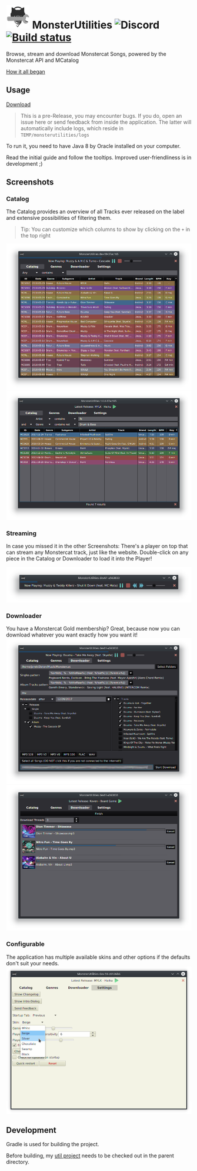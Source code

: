 # ![icon](assets/favicon.png) MonsterUtilities ![Discord](https://img.shields.io/discord/417314230681993226.svg?logo=discord) [![Build status](https://semaphoreci.com/api/v1/xerus2000/monsterutilities/branches/dev/badge.svg)](https://semaphoreci.com/xerus2000/monsterutilities)

Browse, stream and download Monstercat Songs, powered by the Monstercat API and MCatalog

[How it all began](assets/Story.md)

## Usage

[Download](http://monsterutilities.bplaced.net/downloads?download)

> This is a pre-Release, you may encounter bugs. 
If you do, open an issue here or send feedback from inside the application. 
The latter will automatically include logs, which reside in `TEMP/monsterutilities/logs`

To run it, you need to have Java 8 by Oracle installed on your computer.

Read the initial guide and follow the tooltips. Improved user-friendliness is in development ;)

## Screenshots

### Catalog

The Catalog provides an overview of all Tracks ever released on the label and extensive possibilities of filtering them.
> Tip: You can customize which columns to show by clicking on the `+` in the top right

![Catalog](assets/screenshots/catalog.png)
![Catalog filtering](assets/screenshots/filtering.png)

### Streaming

In case you missed it in the other Screenshots: There's a player on top that can stream any Monstercat track, 
just like the website. Double-click on any piece in the Catalog or Downloader to load it into the Player!

![Player](assets/screenshots/player.png)

### Downloader

You have a Monstercat Gold membership? Great, because now you can download whatever you want exactly how you want it!
![Downloader](assets/screenshots/downloader.png)
![Downloader](assets/screenshots/downloading.png)

### Configurable

The application has multiple available skins and other options if the defaults don't suit your needs.
![Settings](assets/screenshots/settings.png)

## Development 

Gradle is used for building the project.

Before building, my [util project](https://github.com/Xerus2000/util) needs to be checked out in the parent directory.
